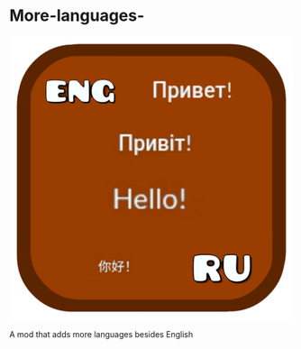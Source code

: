 # More-languages-

<img src="./logo.png" alt="More-languages logo" />

A mod that adds more languages besides English


